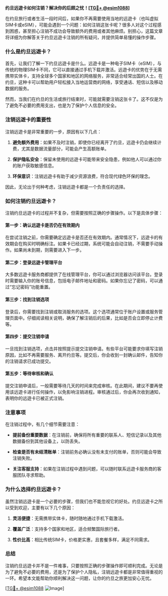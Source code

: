 **约旦远遊卡如何注销？解决你的后顾之忧！[[TG💪+ @esim1088](https://t.me/s/esim1088)]**

在约旦旅行或者生活一段时间后，如果你不再需要使用当地的远遊卡（也叫虚拟SIM卡或eSIM），可能会遇到一个问题：如何注销这张卡呢？很多人对这个过程感到困惑，甚至担心注销不成功会导致额外的费用或者其他麻烦。别担心，这篇文章将详细为你解答关于约旦远遊卡注销的所有疑问，并提供简单易懂的操作步骤。

### 什么是约旦远遊卡？

首先，让我们了解一下约旦远遊卡是什么。远遊卡是一种电子SIM卡（eSIM），与传统的物理SIM卡不同，它可以直接通过手机下载并激活。远遊卡的优势在于无需携带实体卡，支持全球多个国家和地区的网络服务，非常适合经常出国的人士。在约旦，这种卡可以帮助用户轻松接入当地运营商的网络，享受通话、短信以及移动数据的服务。

然而，当我们在约旦的生活或旅行结束时，可能就需要注销这张卡了。这不仅是为了避免不必要的费用支出，也是为了保护个人信息的安全。

### 注销远遊卡的重要性

注销远遊卡是非常重要的一步，原因有以下几点：

1. **避免额外费用**：如果不及时注销，即使你已经离开了约旦，远遊卡仍会继续计费，尤其是数据流量部分，可能会产生高额账单。
   
2. **保护隐私安全**：保留未使用的远遊卡可能带来安全隐患，例如他人可以通过你的账户获取敏感信息。
   
3. **环保意识**：注销远遊卡有助于减少资源浪费，符合现代绿色环保的理念。

因此，无论出于何种考虑，注销远遊卡都是一个负责任的选择。

### 如何注销约旦远遊卡？

注销约旦远遊卡的过程并不复杂，但需要按照正确的步骤操作。以下是具体步骤：

#### 第一步：确认远遊卡是否仍在有效期内

在尝试注销之前，你需要确定远遊卡是否还在有效期内。通常情况下，远遊卡的有效期会在购买时明确标注。如果卡已经过期，系统可能会自动注销，不需要手动操作。如果尚未到期，则需要进入下一步。

#### 第二步：登录远遊卡管理平台

大多数远遊卡服务商都提供了在线管理平台，你可以通过浏览器访问该平台。登录时需要输入你的账号信息，包括电子邮件地址和密码。如果你忘记了密码，可以通过“忘记密码”功能重置。

#### 第三步：找到注销选项

登录后，你需要找到注销或取消服务的选项。这个选项通常位于账户设置或服务管理页面中。仔细阅读相关说明，确保了解注销后的后果，比如是否会立即停止计费等。

#### 第四步：提交注销申请

一旦找到注销选项，点击并按照提示提交注销申请。有些平台可能要求你填写注销原因，比如不再需要服务、离开约旦等。提交后，你会收到一封确认邮件，告知你的注销请求已成功提交。

#### 第五步：等待审核和确认

提交注销申请后，一般需要等待几天的时间来完成审核。在此期间，建议不要再使用该远遊卡进行任何操作，以免影响注销进程。审核通过后，你会再次收到通知，表明你的远遊卡已被正式注销。

### 注意事项

在注销过程中，有几个细节需要注意：

- **提前备份重要数据**：在注销前，确保将所有重要的联系人、短信记录以及其他数据备份到其他设备上，以防丢失。
  
- **检查是否有未结清账单**：注销前务必确认没有未支付的账单，否则可能会导致注销失败。
  
- **关注客服支持**：如果在注销过程中遇到问题，可以随时联系远遊卡服务商的客服团队寻求帮助。

### 为什么选择约旦远遊卡？

虽然注销远遊卡是一个必要的步骤，但我们也不能忽视它的好处。约旦远遊卡之所以受到欢迎，主要有以下几个原因：

1. **灵活便捷**：无需携带实体卡，随时随地通过手机下载激活。
   
2. **覆盖广泛**：支持多个国家和地区，适合频繁国际旅行者。
   
3. **性价比高**：相比传统SIM卡，价格更实惠，且套餐多样，满足不同需求。

### 总结

注销约旦远遊卡并不是一件难事，只要按照正确的步骤操作即可顺利完成。无论是为了避免不必要的费用，还是为了保护个人隐私，注销远遊卡都是非常值得重视的一环。希望本文能帮助你顺利解决这一问题，让你的约旦之旅更加安心无忧。

[[TG💪+ @esim1088](https://t.me/s/esim1088) ![Image](https://i.postimg.cc/4NQfJmqS/Snipaste-2025-05-13-00-14-12.png)]